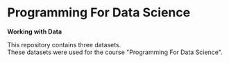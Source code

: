 # Programming For Data Science

<b> Working with Data </b>
<p>This repository contains three datasets.<br>
These datasets were used for the course "Programming For Data Science".</p>
